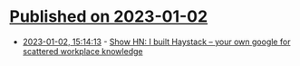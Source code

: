 # [Published on 2023-01-02](index.md)

* [2023-01-02, 15:14:13](https://news.ycombinator.com/item?id=34218724) - [Show HN: I built Haystack – your own google for scattered workplace knowledge](https://haystack.it)
